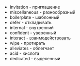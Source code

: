 - invitation - приглашение
- miscellaneous - разнообразный
- boilerplate - шаблонный
- defer - откладывать
- internal - внутренний 
- confident - уверенный
- interact - взаимодействовать
- wipe - протирать
- alleviates - облегчает
- acid - кислота
- dedicated - выделенный
